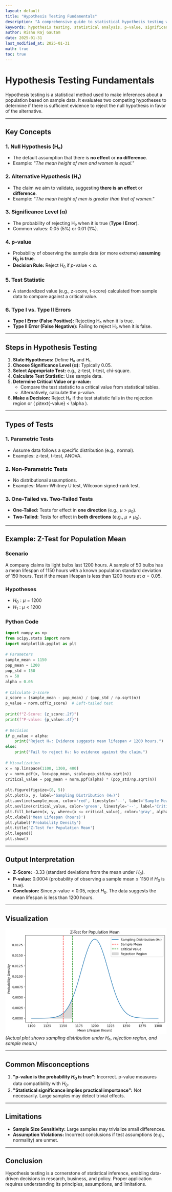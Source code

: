 ```yaml
---
layout: default
title: "Hypothesis Testing Fundamentals"
description: "A comprehensive guide to statistical hypothesis testing with step-by-step examples and Python implementation"
keywords: hypothesis testing, statistical analysis, p-value, significance level, type I error, type II error, statistical inference
author: Rishu Raj Gautam
date: 2025-01-31
last_modified_at: 2025-01-31
math: true
toc: true
---
```


# Hypothesis Testing Fundamentals

Hypothesis testing is a statistical method used to make inferences about a population based on sample data. It evaluates two competing hypotheses to determine if there is sufficient evidence to reject the null hypothesis in favor of the alternative.

---

## **Key Concepts**

### 1. **Null Hypothesis (H₀)**
   - The default assumption that there is **no effect** or **no difference**.
   - Example: *"The mean height of men and women is equal."*

### 2. **Alternative Hypothesis (H₁)**
   - The claim we aim to validate, suggesting **there is an effect** or **difference**.
   - Example: *"The mean height of men is greater than that of women."*

### 3. **Significance Level (α)**
   - The probability of rejecting H₀ when it is true (**Type I Error**).
   - Common values: 0.05 (5%) or 0.01 (1%).

### 4. **p-value**
   - Probability of observing the sample data (or more extreme) **assuming $H_0$ is true**.
   - **Decision Rule:** Reject $H_0$ if $p\text{-value} < \alpha$.

### 5. **Test Statistic**
   - A standardized value (e.g., z-score, t-score) calculated from sample data to compare against a critical value.

### 6. **Type I vs. Type II Errors**
   - **Type I Error (False Positive):** Rejecting H₀ when it is true.
   - **Type II Error (False Negative):** Failing to reject H₀ when it is false.

---

## **Steps in Hypothesis Testing**
1. **State Hypotheses:** Define H₀ and H₁.
2. **Choose Significance Level (α):** Typically 0.05.
3. **Select Appropriate Test:** e.g., z-test, t-test, chi-square.
4. **Calculate Test Statistic:** Use sample data.
5. **Determine Critical Value or p-value:**
   - Compare the test statistic to a critical value from statistical tables.
   - Alternatively, calculate the p-value.
6. **Make a Decision:** Reject H₀ if the test statistic falls in the rejection region or \( p\text{-value} < \alpha \).

---

## **Types of Tests**
### 1. **Parametric Tests**
   - Assume data follows a specific distribution (e.g., normal).
   - Examples: z-test, t-test, ANOVA.

### 2. **Non-Parametric Tests**
   - No distributional assumptions.
   - Examples: Mann-Whitney U test, Wilcoxon signed-rank test.

### 3. **One-Tailed vs. Two-Tailed Tests**
   - **One-Tailed:** Tests for effect in **one direction** (e.g., $\mu > \mu_0$).
   - **Two-Tailed:** Tests for effect in **both directions** (e.g., $\mu \neq \mu_0$).

---

## **Example: Z-Test for Population Mean**
### **Scenario**
A company claims its light bulbs last 1200 hours. A sample of 50 bulbs has a mean lifespan of 1150 hours with a known population standard deviation of 150 hours. Test if the mean lifespan is less than 1200 hours at $\alpha = 0.05$.

### **Hypotheses**
- $H_0: \mu = 1200$
- $H_1: \mu < 1200$

### **Python Code**
```python
import numpy as np
from scipy.stats import norm
import matplotlib.pyplot as plt

# Parameters
sample_mean = 1150
pop_mean = 1200
pop_std = 150
n = 50
alpha = 0.05

# Calculate z-score
z_score = (sample_mean - pop_mean) / (pop_std / np.sqrt(n))
p_value = norm.cdf(z_score)  # Left-tailed test

print(f"Z-Score: {z_score:.2f}")
print(f"P-value: {p_value:.4f}")

# Decision
if p_value < alpha:
    print("Reject H₀: Evidence suggests mean lifespan < 1200 hours.")
else:
    print("Fail to reject H₀: No evidence against the claim.")

# Visualization
x = np.linspace(1100, 1300, 400)
y = norm.pdf(x, loc=pop_mean, scale=pop_std/np.sqrt(n))
critical_value = pop_mean + norm.ppf(alpha) * (pop_std/np.sqrt(n))

plt.figure(figsize=(8, 5))
plt.plot(x, y, label='Sampling Distribution (H₀)')
plt.axvline(sample_mean, color='red', linestyle='--', label='Sample Mean')
plt.axvline(critical_value, color='green', linestyle='--', label='Critical Value')
plt.fill_between(x, y, where=(x <= critical_value), color='gray', alpha=0.3, label='Rejection Region')
plt.xlabel('Mean Lifespan (hours)')
plt.ylabel('Probability Density')
plt.title('Z-Test for Population Mean')
plt.legend()
plt.show()
```

---

## **Output Interpretation**
- **Z-Score:** -3.33 (standard deviations from the mean under $H_0$).
- **P-value:** 0.0004 (probability of observing a sample mean ≤ 1150 if $H_0$ is true).
- **Conclusion:** Since $p\text{-value} < 0.05$, reject $H_0$. The data suggests the mean lifespan is less than 1200 hours.

---

## **Visualization**
![Z-Test Visualization](images/hypothesis-testing.png)  
*(Actual plot shows sampling distribution under H₀, rejection region, and sample mean.)*

---

## **Common Misconceptions**
1. **"p-value is the probability $H_0$ is true":** Incorrect. p-value measures data compatibility with $H_0$.
2. **"Statistical significance implies practical importance":** Not necessarily. Large samples may detect trivial effects.

---

## **Limitations**
- **Sample Size Sensitivity:** Large samples may trivialize small differences.
- **Assumption Violations:** Incorrect conclusions if test assumptions (e.g., normality) are unmet.

---

## **Conclusion**
Hypothesis testing is a cornerstone of statistical inference, enabling data-driven decisions in research, business, and policy. Proper application requires understanding its principles, assumptions, and limitations.
